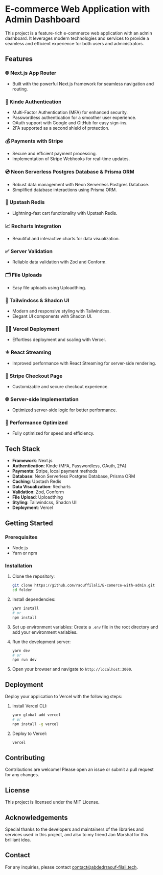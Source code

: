 # E-commerce Web Application with Admin Dashboard

This project is a feature-rich e-commerce web application with an admin dashboard. It leverages modern technologies and services to provide a seamless and efficient experience for both users and administrators.

## Features

### 🌐 Next.js App Router

- Built with the powerful Next.js framework for seamless navigation and routing.

### 🔐 Kinde Authentication

- Multi-Factor Authentication (MFA) for enhanced security.
- Passwordless authentication for a smoother user experience.
- OAuth support with Google and GitHub for easy sign-ins.
- 2FA supported as a second shield of protection.

### 💰 Payments with Stripe

- Secure and efficient payment processing.
- Implementation of Stripe Webhooks for real-time updates.

### 💿 Neon Serverless Postgres Database & Prisma ORM

- Robust data management with Neon Serverless Postgres Database.
- Simplified database interactions using Prisma ORM.

### 🚀 Upstash Redis

- Lightning-fast cart functionality with Upstash Redis.

### 📈 Recharts Integration

- Beautiful and interactive charts for data visualization.

### ✅ Server Validation

- Reliable data validation with Zod and Conform.

### 🗂️ File Uploads

- Easy file uploads using Uploadthing.

### 🎨 Tailwindcss & Shadcn UI

- Modern and responsive styling with Tailwindcss.
- Elegant UI components with Shadcn UI.

### 😶‍🌫️ Vercel Deployment

- Effortless deployment and scaling with Vercel.

### ⚛️ React Streaming

- Improved performance with React Streaming for server-side rendering.

### 🛒 Stripe Checkout Page

- Customizable and secure checkout experience.

### 🌐 Server-side Implementation

- Optimized server-side logic for better performance.

### 🚀 Performance Optimized

- Fully optimized for speed and efficiency.

## Tech Stack

- **Framework**: Next.js
- **Authentication**: Kinde (MFA, Passwordless, OAuth, 2FA)
- **Payments**: Stripe, local payment methods
- **Database**: Neon Serverless Postgres Database, Prisma ORM
- **Caching**: Upstash Redis
- **Data Visualization**: Recharts
- **Validation**: Zod, Conform
- **File Upload**: Uploadthing
- **Styling**: Tailwindcss, Shadcn UI
- **Deployment**: Vercel

## Getting Started

### Prerequisites

- Node.js
- Yarn or npm

### Installation

1. Clone the repository:

    ```bash
    git clone https://github.com/raouffilali/E-comerce-with-admin.git
    cd folder
    ```

2. Install dependencies:

    ```bash
    yarn install
    # or
    npm install
    ```

3. Set up environment variables:
    Create a `.env` file in the root directory and add your environment variables.

4. Run the development server:

    ```bash
    yarn dev
    # or
    npm run dev
    ```

5. Open your browser and navigate to `http://localhost:3000`.

## Deployment

Deploy your application to Vercel with the following steps:

1. Install Vercel CLI:

    ```bash
    yarn global add vercel
    # or
    npm install -g vercel
    ```

2. Deploy to Vercel:

    ```bash
    vercel
    ```

## Contributing

Contributions are welcome! Please open an issue or submit a pull request for any changes.

## License

This project is licensed under the MIT License.

## Acknowledgements

Special thanks to the developers and maintainers of the libraries and services used in this project, and also to my friend Jan Marshal for this brilliant idea.

## Contact

For any inquiries, please contact [contact@abdedrraouf-filali.tech](mailto:contact@abdedrraouf-filali.tech).
